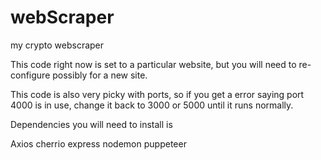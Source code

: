 # webScraper
my crypto webscraper

This code right now is set to a particular website, but you will need to re-configure possibly for a new site. 

This code is also very picky with ports, so if you get a error saying port 4000 is in use, change it back to 3000 or 5000 until it 
runs normally. 


Dependencies you will need to install is 

Axios
cherrio
express 
nodemon
puppeteer


